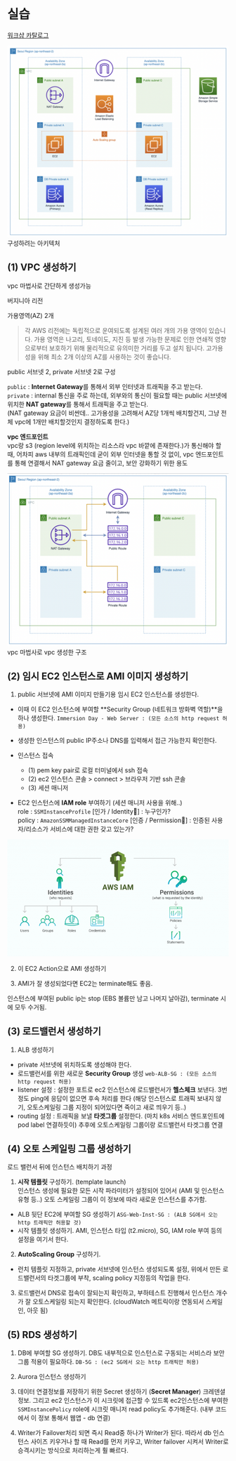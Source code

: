 실습
===
[워크샵 카탈로그](https://catalog.workshops.aws/general-immersionday/ko-KR)  

![architecture](./image/architecture.png)
구성하려는 아키텍처

(1) VPC 생성하기
--------------
vpc 마법사로 간단하게 생성가능    

버지니아 리전   

가용영역(AZ) 2개  
> 각 AWS 리전에는 독립적으로 운여되도록 설계된 여러 개의 가용 영역이 있습니다. 가용 영역은 나고리, 토네이도, 지진 등 발생 가능한 문제로 인한 연쇄적 영향으로부터 보호하기 위해 물리적으로 유의미한 거리를 두고 설치 됩니다. 고가용성을 위해 최소 2개 이상의 AZ를 사용하는 것이 좋습니다.

public 서브넷 2, private 서브넷 2로 구성

`public` : **Internet Gateway**를 통해서 외부 인터넷과 트래픽을 주고 받는다.  
`private` : internal 통신을 주로 하는데, 외부와의 통신이 필요할 때는 public 서브넷에 위치한 **NAT gateway**를 통해서 트래픽을 주고 받는다.   
(NAT gateway 요금이 비싼데.. 고가용성을 고려해서 AZ당 1개씩 배치할건지, 그냥 전체 vpc에 1개만 배치할것인지 결정하도록 한다.)

**vpc 엔드포인트**  
vpc랑 s3 (region level에 위치하는 리소스라 vpc 바깥에 존재한다.)가 통신해야 할 때, 어차피 aws 내부의 트래픽인데 굳이 외부 인터넷을 통할 것 없이, vpc 엔드포인트를 통해 연결해서 NAT gateway 요금 줄이고, 보안 강화하기 위한 용도

![vpc](./image/vpc.png)
vpc 마법사로 vpc 생성한 구조

(2) 임시 EC2 인스턴스로 AMI 이미지 생성하기
-------------------------------
1. public 서브넷에 AMI 이미지 만들기용 임시 EC2 인스턴스를 생성한다.
- 이때 이 EC2 인스턴스에 부여할 **Security Group (네트워크 방화벽 역할)**을 하나 생성한다. `Immersion Day - Web Server : (모든 소스의 http request 허용)`
- 생성한 인스턴스의 public IP주소나 DNS를 입력해서 접근 가능한지 확인한다.
- 인스턴스 접속 
    - (1) pem key pair로 로컬 터미널에서 ssh 접속
    - (2) ec2 인스턴스 콘솔 > connect > 브라우저 기반 ssh 콘솔
    - (3) 세션 매니저

- EC2 인스턴스에 **IAM role** 부여하기 (세션 매니저 사용을 위해..)  
role : `SSMInstanceProfile`  [인가 / Identity🌵] : 누구인가?  
policy : `AmazonSSMManagedInstanceCore`  [인증 / Permission🌵] : 인증된 사용자/리소스가 서비스에 대한 권한 갖고 있는가? 

![iam](./image/iam.png)

2. 이 EC2 Action으로 AMI 생성하기

3. AMI가 잘 생성되었다면 EC2는 terminate해도 좋음.

인스턴스에 부여된 public ip는 stop (EBS 볼륨만 남고 나머지 날아감), terminate 시에 모두 수거됨.


(3) 로드밸런서 생성하기
------------------
1. ALB 생성하기
- private 서브넷에 위치하도록 생성해야 한다.
- 로드밸런서를 위한 새로운 **Security Group** 생성 `web-ALB-SG : (모든 소스의 http request 허용)`
- listener 설정 : 설정한 포트로 ec2 인스턴스에 로드밸런서가 **헬스체크** 보낸다. 3번정도 ping에 응답이 없으면 후속 처리를 한다 (해당 인스턴스로 트래픽 보내지 않기, 오토스케일링 그룹 지정이 되어있다면 죽이고 새로 띄우기 등..)
- routing 설정 : 트래픽을 보낼 **타겟그룹** 설정한다. (마치 k8s 서비스 엔드포인트에 pod label 연결하듯이) 추후에 오토스케일링 그룹이랑 로드밸런서 타겟그룹 연결


(4) 오토 스케일링 그룹 생성하기
------------------------
로드 밸런서 뒤에 인스턴스 배치하기 과정

1. **시작 템플릿** 구성하기.  (template launch)  
인스턴스 생성에 필요한 모든 시작 파라미터가 설정되어 있어서 (AMI 및 인스턴스 유형 등..) 오토 스케일링 그룹이 이 정보에 따라 새로운 인스턴스를 추가함.
- ALB 뒷단 EC2에 부여할 SG 생성하기 `ASG-Web-Inst-SG : (ALB SG에서 오는 http 트래픽만 허용할 것)`
- 시작 템플릿 생성하기. AMI, 인스턴스 타입 (t2.micro), SG, IAM role 부여 등의 설정을 여기서 한다.

2. **AutoScaling Group** 구성하기.
- 런치 템플릿 지정하고, private 서브넷에 인스턴스 생성되도록 설정, 위에서 만든 로드밸런서의 타겟그룹에 부착, scaling policy 지정등의 작업을 한다.

3. 로드밸런서 DNS로 접속이 잘되는지 확인하고, 부하테스트 진행해서 인스턴스 개수가 잘 오토스케일링 되는지 확인한다.
(cloudWatch 메트릭이랑 연동되서 스케일 인, 아웃 됨)

(5) RDS 생성하기
--------------
1. DB에 부여할 SG 생성하기. DB도 내부적으로 인스턴스로 구동되는 서비스라 보안 그룹 적용이 필요하다. `DB-5G : (ec2 SG에서 오는 http 트래픽만 허용)`

2. Aurora 인스턴스 생성하기

3. 데이터 연결정보를 저장하기 위한 Secret 생성하기 (**Secret Manager**)
크레덴셜 정보. 그리고 ec2 인스턴스가 이 시크릿에 접근할 수 있드록 ec2인스턴스에 부여한 `SSMInstancePolicy` role에 시크릿 매니저 read policy도 추가해준다. (내부 코드에서 이 정보 통해서 웹앱 - db 연결)

4. Writer가 Failover처리 되면 즉시 Read중 하나가 Writer가 된다. 따라서 db 인스턴스 사이즈 키우거나 할 때 Read를 먼저 키우고, Writer failover 시켜서 Writer로 승격시키는 방식으로 처리하는게 훨 빠르다.



